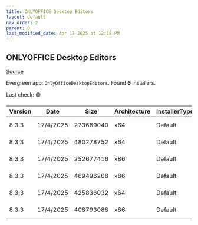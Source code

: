 ```yaml
---
title: ONLYOFFICE Desktop Editors
layout: default
nav_order: 2
parent: O
last_modified_date: Apr 17 2025 at 12:18 PM
---
```


## ONLYOFFICE Desktop Editors

[Source](https://www.onlyoffice.com/desktop.aspx)

Evergreen app: `OnlyOfficeDesktopEditors`. Found **6** installers.

Last check: 🟢

| Version | Date      | Size      | Architecture | InstallerType | Type | URI                                                                                                                                                                                                |
| ------- | --------- | --------- | ------------ | ------------- | ---- | -------------------------------------------------------------------------------------------------------------------------------------------------------------------------------------------------- |
| 8.3.3   | 17/4/2025 | 273669040 | x64          | Default       | exe  | [https://github.com/ONLYOFFICE/DesktopEditors/releases/download/v8.3.3/DesktopEditors_x64.exe](https://github.com/ONLYOFFICE/DesktopEditors/releases/download/v8.3.3/DesktopEditors_x64.exe)       |
| 8.3.3   | 17/4/2025 | 480278752 | x64          | Default       | exe  | [https://github.com/ONLYOFFICE/DesktopEditors/releases/download/v8.3.3/DesktopEditors_x64_xp.exe](https://github.com/ONLYOFFICE/DesktopEditors/releases/download/v8.3.3/DesktopEditors_x64_xp.exe) |
| 8.3.3   | 17/4/2025 | 252677416 | x86          | Default       | exe  | [https://github.com/ONLYOFFICE/DesktopEditors/releases/download/v8.3.3/DesktopEditors_x86.exe](https://github.com/ONLYOFFICE/DesktopEditors/releases/download/v8.3.3/DesktopEditors_x86.exe)       |
| 8.3.3   | 17/4/2025 | 469496208 | x86          | Default       | exe  | [https://github.com/ONLYOFFICE/DesktopEditors/releases/download/v8.3.3/DesktopEditors_x86_xp.exe](https://github.com/ONLYOFFICE/DesktopEditors/releases/download/v8.3.3/DesktopEditors_x86_xp.exe) |
| 8.3.3   | 17/4/2025 | 425836032 | x64          | Default       | msi  | [https://github.com/ONLYOFFICE/DesktopEditors/releases/download/v8.3.3/DesktopEditors_x64.msi](https://github.com/ONLYOFFICE/DesktopEditors/releases/download/v8.3.3/DesktopEditors_x64.msi)       |
| 8.3.3   | 17/4/2025 | 408793088 | x86          | Default       | msi  | [https://github.com/ONLYOFFICE/DesktopEditors/releases/download/v8.3.3/DesktopEditors_x86.msi](https://github.com/ONLYOFFICE/DesktopEditors/releases/download/v8.3.3/DesktopEditors_x86.msi)       |
